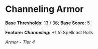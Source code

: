 # Channeling Armor

**Base Thresholds:** 13 / 36; **Base Score:** 5

**Feature:** ***Channeling:*** +1 to Spellcast Rolls

*Armor - Tier 4*
